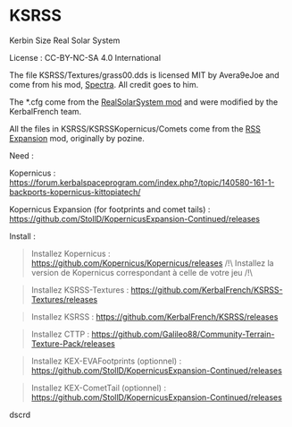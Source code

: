 # KSRSS

Kerbin Size Real Solar System

License : CC-BY-NC-SA 4.0 International 

The file KSRSS/Textures/grass00.dds is licensed MIT by Avera9eJoe and come from his mod, [Spectra](https://forum.kerbalspaceprogram.com/index.php?/topic/159443-16-spectra-v117-visual-compilation-1st-april-18/). All credit goes to him.

The \*.cfg come from the [RealSolarSystem mod](https://forum.kerbalspaceprogram.com/index.php?/topic/177216-145-real-solar-system-v131-03-sep-2018/) and were modified by the KerbalFrench team.

All the files in KSRSS/KSRSSKopernicus/Comets come from the [RSS Expansion](https://github.com/PhineasFreak/RSSExpansion) mod, originally by pozine.


Need : 

Kopernicus : https://forum.kerbalspaceprogram.com/index.php?/topic/140580-161-1-backports-kopernicus-kittopiatech/

Kopernicus Expansion (for footprints and comet tails) : https://github.com/StollD/KopernicusExpansion-Continued/releases

Install : 

> Installez Kopernicus : https://github.com/Kopernicus/Kopernicus/releases
/!\ Installez la version de Kopernicus correspondant à celle de votre jeu /!\

> Installez KSRSS-Textures : https://github.com/KerbalFrench/KSRSS-Textures/releases

> Installez KSRSS : https://github.com/KerbalFrench/KSRSS/releases

> Installez CTTP : https://github.com/Galileo88/Community-Terrain-Texture-Pack/releases

> Installez KEX-EVAFootprints (optionnel) : https://github.com/StollD/KopernicusExpansion-Continued/releases

> Installez KEX-CometTail (optionnel) : https://github.com/StollD/KopernicusExpansion-Continued/releases

dscrd